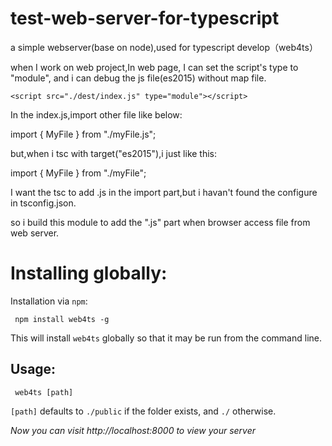 # test-web-server-for-typescript
a simple webserver(base on node),used for typescript develop（web4ts）

when I work on web project,In web page, I can set the script's type to "module",
and i can debug the js file(es2015) without map file.

    <script src="./dest/index.js" type="module"></script>

In the index.js,import other file like below:

import { MyFile } from "./myFile.js";

but,when i tsc with target("es2015"),i just like this: 

import { MyFile } from "./myFile";

I want the tsc to add .js in the import part,but i havan't found the configure in tsconfig.json.

so i build this module to add the ".js" part when browser access file from web server.


# Installing globally:

Installation via `npm`:

     npm install web4ts -g

This will install `web4ts` globally so that it may be run from the command line.

## Usage:

     web4ts [path] 

`[path]` defaults to `./public` if the folder exists, and `./` otherwise.

*Now you can visit http://localhost:8000 to view your server*
